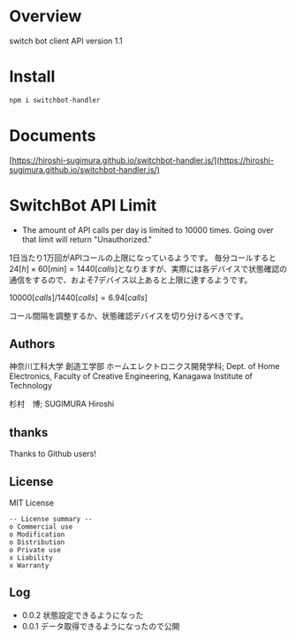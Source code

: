 # Overview

switch bot client
API version 1.1

# Install

```bash
npm i switchbot-handler
```

# Documents

[https://hiroshi-sugimura.github.io/switchbot-handler.js/](https://hiroshi-sugimura.github.io/switchbot-handler.js/)

# SwitchBot API Limit

- The amount of API calls per day is limited to 10000 times. Going over that limit will return "Unauthorized."

1日当たり1万回がAPIコールの上限になっているようです。
毎分コールすると$24[h] \times 60[min] = 1440[calls]$となりますが、実際には各デバイスで状態確認の通信をするので、およそ7デバイス以上あると上限に達するようです。

$10000[calls] / 1440[calls] = 6.94[calls]$

コール間隔を調整するか、状態確認デバイスを切り分けるべきです。


## Authors

神奈川工科大学  創造工学部  ホームエレクトロニクス開発学科; Dept. of Home Electronics, Faculty of Creative Engineering, Kanagawa Institute of Technology

杉村　博; SUGIMURA Hiroshi

## thanks

Thanks to Github users!

## License

MIT License

```
-- License summary --
o Commercial use
o Modification
o Distribution
o Private use
x Liability
x Warranty
```


## Log

- 0.0.2 状態設定できるようになった
- 0.0.1 データ取得できるようになったので公開
